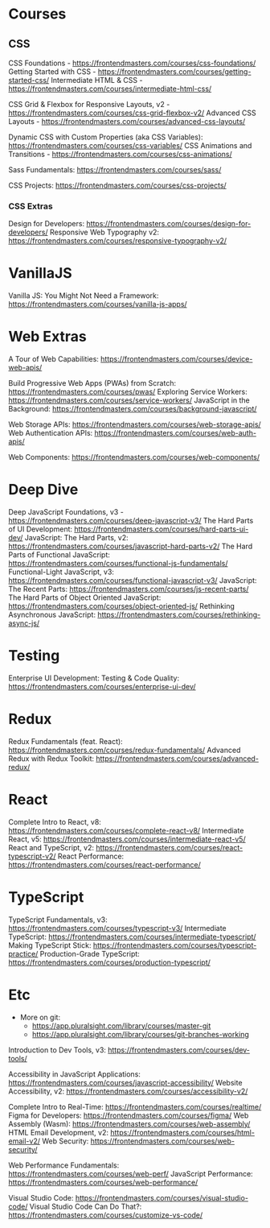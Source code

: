 # Courses

## CSS

CSS Foundations - https://frontendmasters.com/courses/css-foundations/
Getting Started with CSS - https://frontendmasters.com/courses/getting-started-css/
Intermediate HTML & CSS - https://frontendmasters.com/courses/intermediate-html-css/

CSS Grid & Flexbox for Responsive Layouts, v2 - https://frontendmasters.com/courses/css-grid-flexbox-v2/
Advanced CSS Layouts - https://frontendmasters.com/courses/advanced-css-layouts/

Dynamic CSS with Custom Properties (aka CSS Variables): https://frontendmasters.com/courses/css-variables/
CSS Animations and Transitions - https://frontendmasters.com/courses/css-animations/

Sass Fundamentals: https://frontendmasters.com/courses/sass/

CSS Projects: https://frontendmasters.com/courses/css-projects/

### CSS Extras

Design for Developers: https://frontendmasters.com/courses/design-for-developers/
Responsive Web Typography v2: https://frontendmasters.com/courses/responsive-typography-v2/

# VanillaJS

Vanilla JS: You Might Not Need a Framework: https://frontendmasters.com/courses/vanilla-js-apps/

# Web Extras

A Tour of Web Capabilities: https://frontendmasters.com/courses/device-web-apis/

Build Progressive Web Apps (PWAs) from Scratch: https://frontendmasters.com/courses/pwas/
Exploring Service Workers: https://frontendmasters.com/courses/service-workers/
JavaScript in the Background: https://frontendmasters.com/courses/background-javascript/

Web Storage APIs: https://frontendmasters.com/courses/web-storage-apis/
Web Authentication APIs: https://frontendmasters.com/courses/web-auth-apis/

Web Components: https://frontendmasters.com/courses/web-components/

# Deep Dive

Deep JavaScript Foundations, v3 - https://frontendmasters.com/courses/deep-javascript-v3/
The Hard Parts of UI Development: https://frontendmasters.com/courses/hard-parts-ui-dev/
JavaScript: The Hard Parts, v2: https://frontendmasters.com/courses/javascript-hard-parts-v2/
The Hard Parts of Functional JavaScript: https://frontendmasters.com/courses/functional-js-fundamentals/
Functional-Light JavaScript, v3: https://frontendmasters.com/courses/functional-javascript-v3/
JavaScript: The Recent Parts: https://frontendmasters.com/courses/js-recent-parts/
The Hard Parts of Object Oriented JavaScript: https://frontendmasters.com/courses/object-oriented-js/
Rethinking Asynchronous JavaScript: https://frontendmasters.com/courses/rethinking-async-js/

# Testing

Enterprise UI Development: Testing & Code Quality: https://frontendmasters.com/courses/enterprise-ui-dev/

# Redux

Redux Fundamentals (feat. React): https://frontendmasters.com/courses/redux-fundamentals/
Advanced Redux with Redux Toolkit: https://frontendmasters.com/courses/advanced-redux/

# React

Complete Intro to React, v8: https://frontendmasters.com/courses/complete-react-v8/
Intermediate React, v5: https://frontendmasters.com/courses/intermediate-react-v5/
React and TypeScript, v2: https://frontendmasters.com/courses/react-typescript-v2/
React Performance: https://frontendmasters.com/courses/react-performance/

# TypeScript

TypeScript Fundamentals, v3: https://frontendmasters.com/courses/typescript-v3/
Intermediate TypeScript: https://frontendmasters.com/courses/intermediate-typescript/
Making TypeScript Stick: https://frontendmasters.com/courses/typescript-practice/
Production-Grade TypeScript: https://frontendmasters.com/courses/production-typescript/

# Etc

- More on git:
  - https://app.pluralsight.com/library/courses/master-git
  - https://app.pluralsight.com/library/courses/git-branches-working

Introduction to Dev Tools, v3: https://frontendmasters.com/courses/dev-tools/

Accessibility in JavaScript Applications: https://frontendmasters.com/courses/javascript-accessibility/
Website Accessibility, v2: https://frontendmasters.com/courses/accessibility-v2/

Complete Intro to Real-Time: https://frontendmasters.com/courses/realtime/
Figma for Developers: https://frontendmasters.com/courses/figma/
Web Assembly (Wasm): https://frontendmasters.com/courses/web-assembly/
HTML Email Development, v2: https://frontendmasters.com/courses/html-email-v2/
Web Security: https://frontendmasters.com/courses/web-security/

Web Performance Fundamentals: https://frontendmasters.com/courses/web-perf/
JavaScript Performance: https://frontendmasters.com/courses/web-performance/

Visual Studio Code: https://frontendmasters.com/courses/visual-studio-code/
Visual Studio Code Can Do That?: https://frontendmasters.com/courses/customize-vs-code/
